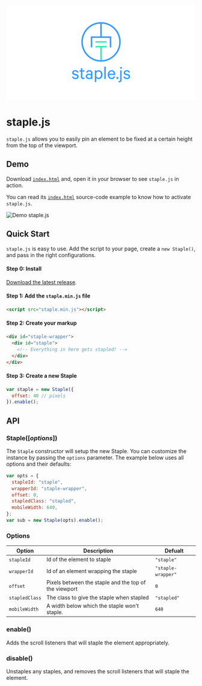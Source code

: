 ![staple.js logo](staplejs-logo-github.png "staple.js logo")

staple.js
===========================

`staple.js` allows you to easily pin an element to be fixed at a certain height from the top of the viewport.

## Demo

Download [`index.html`][index.html] and, open it in your browser to see `staple.js` in action.

You can read its [`index.html`][index.html] source-code example to know how to activate `staple.js`.

![Demo staple.js](https://cloud.githubusercontent.com/assets/1556583/19682970/75f8a4c0-9a86-11e6-8291-c085786ec6bb.gif)

## Quick Start

`staple.js` is easy to use. Add the script to your page, create a `new Staple()`, and pass in the right configurations.

#### Step 0: Install

[Download the latest release][download].

#### Step 1: Add the `staple.min.js` file

```html
<script src="staple.min.js"></script>
```

#### Step 2: Create your markup

```html
<div id="staple-wrapper">
  <div id="staple">
    <!-- Everything in here gets stapled! -->
  </div>
</div>
```

#### Step 3: Create a new Staple

```javascript
var staple = new Staple({
  offset: 40 // pixels
}).enable();
```

## API

### Staple([_options_])

The `Staple` constructor will setup the new Staple. You can customize the instance by passing the `options` parameter. The example below uses all options and their defaults:

```javascript
var opts = {
  stapleId: "staple",
  wrapperId: "staple-wrapper",
  offset: 0,
  stapledClass: "stapled",
  mobileWidth: 640,
};
var sub = new Staple(opts).enable();
```

### Options

| Option | Description | Defualt |
|--------|-------------|---------|
| `stapleId` | Id of the element to staple | `"staple"` |
| `wrapperId` | Id of an element wrapping the staple | `"staple-wrapper"` |
| `offset` | Pixels between the staple and the top of the viewport | `0` |
| `stapledClass` | The class to give the staple when stapled | `"stapled"` |
| `mobileWidth` | A width below which the staple won't staple. | `640` |

### enable()

Adds the scroll listeners that will staple the element appropriately.

### disable()

Unstaples any staples, and removes the scroll listeners that will staple the element.

[download]: https://github.com/minimill/staple.js/releases/download/v0.1.1/staple.min.js
[index.html]: https://github.com/minimill/staple.js/blob/master/test/index.html
